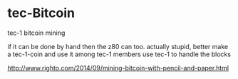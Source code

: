 # tec-Bitcoin
tec-1 bitcoin mining

if it can be done by hand then the z80 can too.
actually stupid, better make a tec-1-coin and use it among tec-1 members
use tec-1 to handle the blocks

http://www.righto.com/2014/09/mining-bitcoin-with-pencil-and-paper.html
